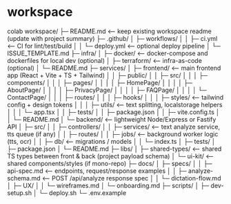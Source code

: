 # workspace
colab
workspace/
├─ README.md                       <-- keep existing workspace readme (update with project summary)
├─ .github/
│  ├─ workflows/
│  │  ├─ ci.yml                     <-- CI for lint/test/build
│  │  └─ deploy.yml                 <-- optional deploy pipeline
│  └─ ISSUE_TEMPLATE.md
├─ infra/
│  ├─ docker/                       <-- docker-compose and dockerfiles for local dev (optional)
│  ├─ terraform/                    <-- infra-as-code (optional)
│  └─ README.md
├─ services/
│  ├─ frontend/                     <-- main frontend app (React + Vite + TS + Tailwind)
│  │  ├─ public/
│  │  ├─ src/
│  │  │  ├─ components/
│  │  │  ├─ pages/
│  │  │  │  ├─ HomePage/
│  │  │  │  ├─ AboutPage/
│  │  │  │  ├─ PrivacyPage/
│  │  │  │  ├─ FAQPage/
│  │  │  │  └─ ContactPage/
│  │  │  ├─ routes/
│  │  │  ├─ hooks/
│  │  │  ├─ styles/                  <-- tailwind config + design tokens
│  │  │  ├─ utils/                   <-- text splitting, localstorage helpers
│  │  │  └─ app.tsx
│  │  ├─ tests/
│  │  ├─ package.json
│  │  ├─ vite.config.ts
│  │  └─ README.md
│  └─ backend/                      <-- lightweight Node/Express or Fastify API
│     ├─ src/
│     │  ├─ controllers/
│     │  ├─ services/                <-- text analyze service, tts queue (if any)
│     │  ├─ routes/
│     │  ├─ jobs/                    <-- background worker logic (tts, ocr)
│     │  ├─ db/                      <-- migrations / models
│     │  └─ index.ts
│     ├─ tests/
│     ├─ package.json
│     └─ README.md
├─ libs/
│  ├─ shared-types/                  <-- shared TS types between front & back (project payload schema)
│  └─ ui-kit/                        <-- shared components/styles (if mono-repo)
├─ docs/
│  ├─ specs/
│  │  ├─ api-spec.md                 <-- endpoints, request/response examples
│  │  ├─ analyze-schema.md           <-- POST /api/analyze response spec
│  │  └─ dictation-flow.md
│  ├─ UX/
│  │  └─ wireframes.md
│  └─ onboarding.md
├─ scripts/
│  ├─ dev-setup.sh
│  └─ deploy.sh
└─ .env.example
